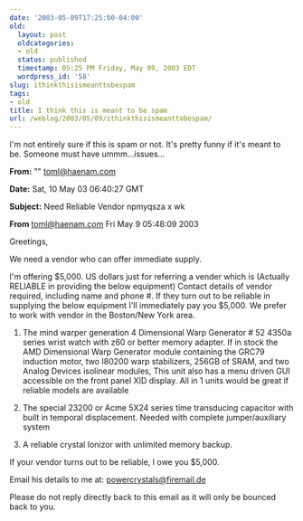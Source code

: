 ```yaml
---
date: '2003-05-09T17:25:00-04:00'
old:
  layout: post
  oldcategories:
  - old
  status: published
  timestamp: 05:25 PM Friday, May 09, 2003 EDT
  wordpress_id: '58'
slug: ithinkthisismeanttobespam
tags:
- old
title: I think this is meant to be spam
url: /weblog/2003/05/09/ithinkthisismeanttobespam/
---
```


I'm not entirely sure if this is spam or not.  It's pretty funny if it's meant to be.  Someone must have ummm...issues...






**From:** "" <toml@haenam.com>

**Date:** Sat, 10 May 03 06:40:27 GMT

**Subject:** Need Reliable Vendor npmyqsza x wk

**From** toml@haenam.com  Fri May  9 05:48:09 2003



Greetings,



We need a vendor who can offer immediate supply.



I'm offering $5,000. US dollars just for referring a vender which is (Actually RELIABLE in providing the below equipment) Contact details of vendor required, including name and phone #. If they turn out to be reliable in  supplying the below equipment I'll immediately pay you $5,000. We prefer to work with vendor in the Boston/New York area.






  1. The mind warper generation 4 Dimensional Warp Generator # 52 4350a
series wrist watch with z60 or better memory adapter. If in stock the
AMD Dimensional Warp Generator module containing the GRC79 induction
motor, two I80200 warp stabilizers, 256GB of SRAM, and two Analog
Devices isolinear modules, This unit also has a menu driven GUI
accessible on the front panel XID display. All in 1 units would be great
if reliable models are available


  2. The special 23200 or Acme 5X24 series time transducing capacitor with
built in temporal displacement. Needed with complete
jumper/auxiliary system


  3. A reliable crystal Ionizor with unlimited memory backup.




If your vendor turns out to be reliable, I owe you $5,000.




Email his details to me at: [powercrystals@firemail.de](mailto:powercrystals@firemail.de)




Please do not reply directly back to this email as it will only be bounced back to you.

